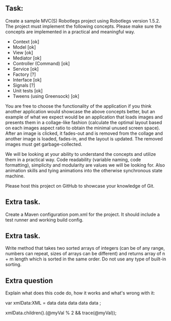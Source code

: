 Task:
-----
Create a sample MVC(S) Robotlegs project using Robotlegs version 1.5.2. The
project must implement the following concepts. Please make sure the concepts
are implemented in a practical and meaningful way.
 * Context [ok]
 * Model [ok]
 * View [ok]
 * Mediator [ok]
 * Controller (Command) [ok]
 * Service [ok]
 * Factory [?]
 * Interface [ok]
 * Signals [?]
 * Unit tests [ok]
 * Tweens (using Greensock) [ok]

You are free to choose the functionality of the application if you think
another application would showcase the above concepts better, but an example
of what we expect would be an application that loads images and presents them
in a collage-like fashion (calculate the optimal layout based on each images
aspect ratio to obtain the minimal unused screen space). After an image is
clicked, it fades-out and is removed from the collage and another image is
loaded, fades-in, and the layout is updated.
The removed images must get garbage-collected.

We will be looking at your ability to understand the concepts and utilize them
in a practical way. Code readability (variable naming, code formatting),
simplicity and modularity are values we will be looking for. Also animation
skills and tying animations into the otherwise synchronous state machine.

Please host this project on GitHub to showcase your knowledge of Git.

Extra task.
-----------
Create a Maven configuration pom.xml for the project. It should include a test
runner and working build config.

Extra task.
-----------
Write method that takes two sorted arrays of integers (can be of any range,
numbers can repeat, sizes of arrays can be different) and returns array of n + m
length which is sorted in the same order. Do not use any type of built-in sorting.

Extra question
--------------
Explain what does this code do, how it works and what's wrong with it:

var xmlData:XML = 
   <root>
      <node myVal="1">data</node>
      <node myVal="2"> data </node>
      <node myVal="3"> data </node>
      <node myVal="4"> data </node>
      <node myVal="5"> data </node>
   </root>;

xmlData.children().(@myVal % 2 && trace(@myVal));